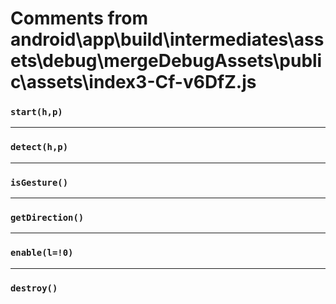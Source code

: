 # Comments from android\app\build\intermediates\assets\debug\mergeDebugAssets\public\assets\index3-Cf-v6DfZ.js

### `start(h,p)`

---

### `detect(h,p)`

---

### `isGesture()`

---

### `getDirection()`

---

### `enable(l=!0)`

---

### `destroy()`

